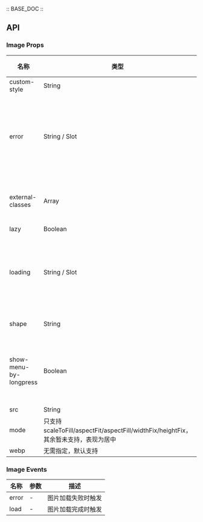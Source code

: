 :: BASE_DOC ::

## API
### Image Props

名称 | 类型 | 默认值 | 说明 | 必传
-- | -- | -- | -- | --
custom-style | String | - | 自定义组件样式 | N
error | String / Slot | 'default' | 加载失败时显示的内容。值为 `default` 则表示使用默认加载失败风格；值为空或者 `slot` 表示使用插槽渲染，插槽名称为 `error`；值为其他则表示普通文本内容，如“加载失败” | N
external-classes | Array | - | 组件类名，分别用于设置加载组件外层元素，中间内容等元素类名。`['t-class', 't-class-load']` | N
lazy | Boolean | false | 是否开启图片懒加载 | N
loading | String / Slot | 'default' | 加载态内容。值为 `default` 则表示使用默认加载中风格；值为空或者 `slot` 表示使用插槽渲染，插槽名称为 `loading`；值为其他则表示普通文本内容，如“加载中” | N
shape | String | square | 图片圆角类型。可选项：circle/round/square | N
show-menu-by-longpress | Boolean | false | 长按图片显示发送给朋友、收藏、保存图片、搜一搜、打开名片/前往群聊/打开小程序（若图片中包含对应二维码或小程序码）的菜单。 | N
src | String | - | 图片链接 | N
mode | 只支持 scaleToFill/aspectFit/aspectFill/widthFix/heightFix，其余暂未支持，表现为居中 | - | 必需 | Y
webp | 无需指定，默认支持 | - | 必需 | Y

### Image Events

名称 | 参数 | 描述
-- | -- | --
error | \- | 图片加载失败时触发
load | \- | 图片加载完成时触发

